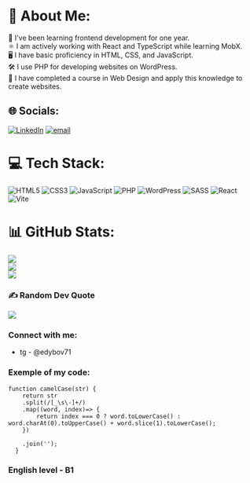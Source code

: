 # 💫 About Me:
🚀 I've been learning frontend development for one year.<br>⚛️ I am actively working with React and TypeScript while learning MobX.<br>🖥️ I have basic proficiency in HTML, CSS, and JavaScript.<br>🛠️ I use PHP for developing websites on WordPress.<br>🎨 I have completed a course in Web Design and apply this knowledge to create websites.


## 🌐 Socials:
[![LinkedIn](https://img.shields.io/badge/LinkedIn-%230077B5.svg?logo=linkedin&logoColor=white)](https://linkedin.com/in/www.linkedin.com/in/egordybov-a42898346) [![email](https://img.shields.io/badge/Email-D14836?logo=gmail&logoColor=white)](mailto:edybovfront@yandex.ru) 

# 💻 Tech Stack:
![HTML5](https://img.shields.io/badge/html5-%23E34F26.svg?style=for-the-badge&logo=html5&logoColor=white) ![CSS3](https://img.shields.io/badge/css3-%231572B6.svg?style=for-the-badge&logo=css3&logoColor=white) ![JavaScript](https://img.shields.io/badge/javascript-%23323330.svg?style=for-the-badge&logo=javascript&logoColor=%23F7DF1E) ![PHP](https://img.shields.io/badge/php-%23777BB4.svg?style=for-the-badge&logo=php&logoColor=white) ![WordPress](https://img.shields.io/badge/WordPress-%23117AC9.svg?style=for-the-badge&logo=WordPress&logoColor=white) ![SASS](https://img.shields.io/badge/SASS-hotpink.svg?style=for-the-badge&logo=SASS&logoColor=white) ![React](https://img.shields.io/badge/react-%2320232a.svg?style=for-the-badge&logo=react&logoColor=%2361DAFB) ![Vite](https://img.shields.io/badge/vite-%23646CFF.svg?style=for-the-badge&logo=vite&logoColor=white)
# 📊 GitHub Stats:
![](https://github-readme-stats.vercel.app/api?username=EgorDybov&theme=gruvbox&hide_border=false&include_all_commits=false&count_private=false)<br/>
![](https://github-readme-streak-stats.herokuapp.com/?user=EgorDybov&theme=gruvbox&hide_border=false)<br/>
![](https://github-readme-stats.vercel.app/api/top-langs/?username=EgorDybov&theme=gruvbox&hide_border=false&include_all_commits=false&count_private=false&layout=compact)

### ✍️ Random Dev Quote
![](https://quotes-github-readme.vercel.app/api?type=vetical&theme=gruvbox)

### Connect with me:
- tg - @edybov71

### Exemple of my code:
```
function camelCase(str) {
    return str
    .split(/[_\s\-]+/)
    .map((word, index)=> {
        return index === 0 ? word.toLowerCase() : word.charAt(0).toUpperCase() + word.slice(1).toLowerCase();
    })

    .join('');
  }
```

### English level - B1
